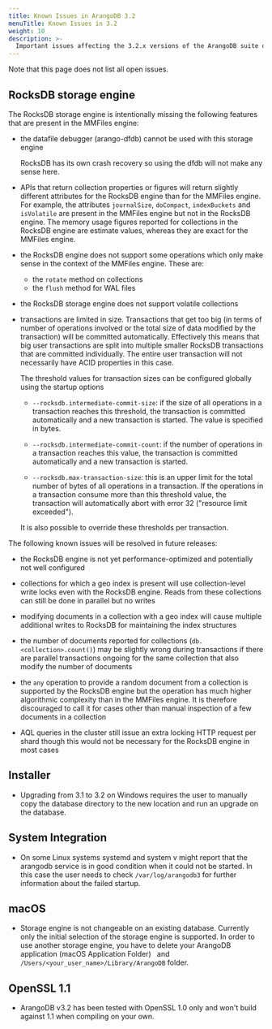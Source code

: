 ```yaml
---
title: Known Issues in ArangoDB 3.2
menuTitle: Known Issues in 3.2
weight: 10
description: >-
  Important issues affecting the 3.2.x versions of the ArangoDB suite of products
---
```

Note that this page does not list all open issues.

## RocksDB storage engine

The RocksDB storage engine is intentionally missing the following features that 
are present in the MMFiles engine:

- the datafile debugger (arango-dfdb) cannot be used with this storage engine

  RocksDB has its own crash recovery so using the dfdb will not make any sense here.

- APIs that return collection properties or figures will return slightly different
  attributes for the RocksDB engine than for the MMFiles engine. For example, the
  attributes `journalSize`, `doCompact`, `indexBuckets` and `isVolatile` are present
  in the MMFiles engine but not in the RocksDB engine. The memory usage figures reported 
  for collections in the RocksDB engine are estimate values, whereas they are
  exact for the MMFiles engine.

- the RocksDB engine does not support some operations which only make sense in the
  context of the MMFiles engine. These are:

  - the `rotate` method on collections
  - the `flush` method for WAL files

- the RocksDB storage engine does not support volatile collections

- transactions are limited in size. Transactions that get too big (in terms of
  number of operations involved or the total size of data modified by the transaction)
  will be committed automatically. Effectively this means that big user transactions
  are split into multiple smaller RocksDB transactions that are committed individually.
  The entire user transaction will not necessarily have ACID properties in this case.

  The threshold values for transaction sizes can be configured globally using the
  startup options

  - `--rocksdb.intermediate-commit-size`: if the size of all operations in a transaction 
    reaches this threshold, the transaction is committed automatically and a new transaction
    is started. The value is specified in bytes.

  - `--rocksdb.intermediate-commit-count`: if the number of operations in a transaction 
    reaches this value, the transaction is committed automatically and a new transaction
    is started.

  - `--rocksdb.max-transaction-size`: this is an upper limit for the total number of bytes
    of all operations in a transaction. If the operations in a transaction consume more
    than this threshold value, the transaction will automatically abort with error 32
    ("resource limit exceeded").

  It is also possible to override these thresholds per transaction.

The following known issues will be resolved in future releases:

- the RocksDB engine is not yet performance-optimized and potentially not well configured

- collections for which a geo index is present will use collection-level write locks 
  even with the RocksDB engine. Reads from these collections can still be done in parallel 
  but no writes

- modifying documents in a collection with a geo index will cause multiple additional 
  writes to RocksDB for maintaining the index structures

- the number of documents reported for collections (`db.<collection>.count()`) may be
  slightly wrong during transactions if there are parallel transactions ongoing for the
  same collection that also modify the number of documents

- the `any` operation to provide a random document from a collection is supported
  by the RocksDB engine but the operation has much higher algorithmic complexity than 
  in the MMFiles engine. It is therefore discouraged to call it for cases other than manual
  inspection of a few documents in a collection

- AQL queries in the cluster still issue an extra locking HTTP request per shard though
  this would not be necessary for the RocksDB engine in most cases

## Installer

- Upgrading from 3.1 to 3.2 on Windows requires the user to manually copy the database directory
  to the new location and run an upgrade on the database.

## System Integration

- On some Linux systems systemd and system v might report that the arangodb
  service is in good condition when it could not be started. In this case the
  user needs to check `/var/log/arangodb3` for further information about the
  failed startup.

## macOS

 - Storage engine is not changeable on an existing database. Currently only the
   initial selection of the storage engine is supported.
   In order to use another storage engine, you have to delete your ArangoDB
   application (macOS Application Folder)
   and `/Users/<your_user_name>/Library/ArangoDB` folder.

## OpenSSL 1.1

 - ArangoDB v3.2 has been tested with OpenSSL 1.0 only and won't build against 1.1 when compiling on your own.
